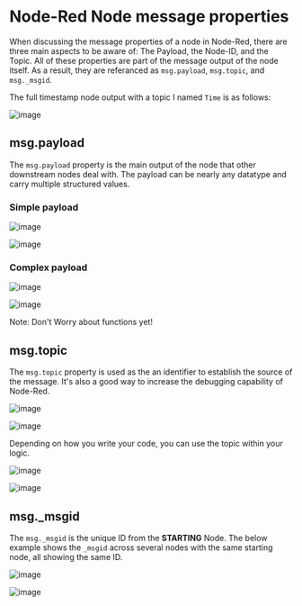 # Node-Red Node message properties

When discussing the message properties of a node in Node-Red, there are three main aspects to be aware of: The Payload, the Node-ID, and the Topic. All of these properties are part of the message output of the node itself. As a result, they are referanced as ```msg.payload```, ```msg.topic```, and ```msg._msgid```.

The full timestamp node output with a topic I named ```Time``` is as follows:

![image](https://user-images.githubusercontent.com/42245728/236523948-69c3b137-72a6-4c08-9de0-be619081f009.png)


## msg.payload

The ```msg.payload``` property is the main output of the node that other downstream nodes deal with. The payload can be nearly any datatype and carry multiple structured values.

### Simple payload

![image](https://user-images.githubusercontent.com/42245728/236526112-667540ab-2abc-46dc-8214-df23e50f70b8.png)


![image](https://user-images.githubusercontent.com/42245728/236526076-43d758e3-9e71-4463-bfcf-5db46538e13c.png)


### Complex payload

![image](https://user-images.githubusercontent.com/42245728/236526176-496e1dd0-24b0-4aec-ae3b-c89f8096a26a.png)

![image](https://user-images.githubusercontent.com/42245728/236525895-1adf874b-8194-48ca-a2aa-eb45574ee770.png)

Note: Don't Worry about functions yet!

## msg.topic

The ```msg.topic``` property is used as the an identifier to establish the source of the message. It's also a good way to increase the debugging capability of Node-Red. 

![image](https://user-images.githubusercontent.com/42245728/236540168-00456950-7875-497c-99c5-5f0cbad00911.png)

![image](https://user-images.githubusercontent.com/42245728/236540096-c8e83e61-48db-47f0-bb51-1c503c37bd71.png)

Depending on how you write your code, you can use the topic within your logic.

![image](https://user-images.githubusercontent.com/42245728/236540891-b747bdee-f00b-4278-a842-215f6cf854af.png)

![image](https://user-images.githubusercontent.com/42245728/236540966-9f37ed41-9636-4676-95a0-138977ab1569.png)

## msg._msgid

The ```msg._msgid``` is the unique ID from the **STARTING** Node. The below example shows the ```_msgid```  across several nodes with the same starting node, all showing the same ID.

![image](https://user-images.githubusercontent.com/42245728/236533736-95dc9bc4-f4f3-4751-98f3-1e8947a6cd29.png)

![image](https://user-images.githubusercontent.com/42245728/236533816-484e7a6a-5551-460e-bb52-c02732403ff2.png)



